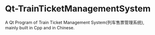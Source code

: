 # Qt-TrainTicketManagementSystem
A Qt Program of Train Ticket Management System(列车售票管理系统), mainly built in Cpp and in Chinese.
